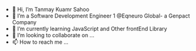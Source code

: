 - 👋 Hi, I’m Tanmay Kuamr Sahoo
- 👀 I’m a Software Development Engineer 1 @Eqneuro Global- a Genpact Company
- 🌱 I’m currently learning JavaScript and Other frontEnd Library
- 💞️ I’m looking to collaborate on ...
- 📫 How to reach me ...

<!---
tnmsahoo0293/tnmsahoo0293 is a ✨ special ✨ repository because its `README.md` (this file) appears on your GitHub profile.
You can click the Preview link to take a look at your changes.
--->
